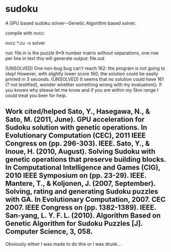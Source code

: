 sudoku
======

A GPU based sudoku solver--Genetic Algorithm based solver. 

compile with nvcc:

nvcc *.cu -o solver

run: file.in is the puzzle 9*9 number matrix without separations, one row per line in text
this will generate output: file.out

(UNSOLVED) One non-bug bug can't reach 162: the program is not going to stop!
However, with slightly lower score 160, the solution could be easily printed in 3 seconds.
(UNSOLVED) It seems that no solution could have 161 (? not testified), wonder whether something wrong with my evaluation().
If you knows why please let me know and if you are within my 5km range I could treat you beer for help.

Work cited/helped 
Sato, Y., Hasegawa, N., & Sato, M. (2011, June). GPU acceleration for Sudoku solution with genetic operations. In Evolutionary Computation (CEC), 2011 IEEE Congress on (pp. 296-303). IEEE.
Sato, Y., & Inoue, H. (2010, August). Solving Sudoku with genetic operations that preserve building blocks. In Computational Intelligence and Games (CIG), 2010 IEEE Symposium on (pp. 23-29). IEEE.
Mantere, T., & Koljonen, J. (2007, September). Solving, rating and generating Sudoku puzzles with GA. In Evolutionary Computation, 2007. CEC 2007. IEEE Congress on (pp. 1382-1389). IEEE.
San-yang, L. Y. F. L. (2010). Algorithm Based on Genetic Algorithm for Sudoku Puzzles [J]. Computer Science, 3, 058.
-----------------
Obviously either I was made to do this or I was drunk...
